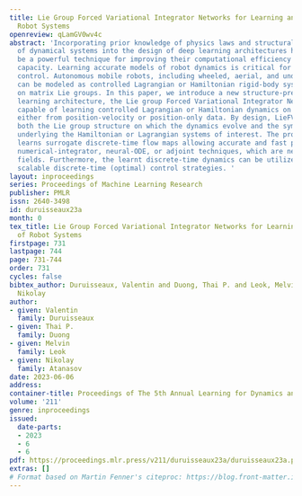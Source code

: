 ```yaml
---
title: Lie Group Forced Variational Integrator Networks for Learning and Control of
  Robot Systems
openreview: qLamGV0wv4c
abstract: 'Incorporating prior knowledge of physics laws and structural properties
  of dynamical systems into the design of deep learning architectures has proven to
  be a powerful technique for improving their computational efficiency and generalization
  capacity. Learning accurate models of robot dynamics is critical for safe and stable
  control. Autonomous mobile robots, including wheeled, aerial, and underwater vehicles,
  can be modeled as controlled Lagrangian or Hamiltonian rigid-body systems evolving
  on matrix Lie groups. In this paper, we introduce a new structure-preserving deep
  learning architecture, the Lie group Forced Variational Integrator Network (LieFVIN),
  capable of learning controlled Lagrangian or Hamiltonian dynamics on Lie groups,
  either from position-velocity or position-only data. By design, LieFVINs preserve
  both the Lie group structure on which the dynamics evolve and the symplectic structure
  underlying the Hamiltonian or Lagrangian systems of interest. The proposed architecture
  learns surrogate discrete-time flow maps allowing accurate and fast prediction without
  numerical-integrator, neural-ODE, or adjoint techniques, which are needed for vector
  fields. Furthermore, the learnt discrete-time dynamics can be utilized with computationally
  scalable discrete-time (optimal) control strategies. '
layout: inproceedings
series: Proceedings of Machine Learning Research
publisher: PMLR
issn: 2640-3498
id: duruisseaux23a
month: 0
tex_title: Lie Group Forced Variational Integrator Networks for Learning and Control
  of Robot Systems
firstpage: 731
lastpage: 744
page: 731-744
order: 731
cycles: false
bibtex_author: Duruisseaux, Valentin and Duong, Thai P. and Leok, Melvin and Atanasov,
  Nikolay
author:
- given: Valentin
  family: Duruisseaux
- given: Thai P.
  family: Duong
- given: Melvin
  family: Leok
- given: Nikolay
  family: Atanasov
date: 2023-06-06
address:
container-title: Proceedings of The 5th Annual Learning for Dynamics and Control Conference
volume: '211'
genre: inproceedings
issued:
  date-parts:
  - 2023
  - 6
  - 6
pdf: https://proceedings.mlr.press/v211/duruisseaux23a/duruisseaux23a.pdf
extras: []
# Format based on Martin Fenner's citeproc: https://blog.front-matter.io/posts/citeproc-yaml-for-bibliographies/
---
```

